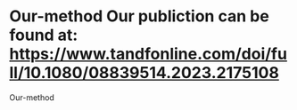 # Our-method Our publiction can be found at: https://www.tandfonline.com/doi/full/10.1080/08839514.2023.2175108
 Our-method
